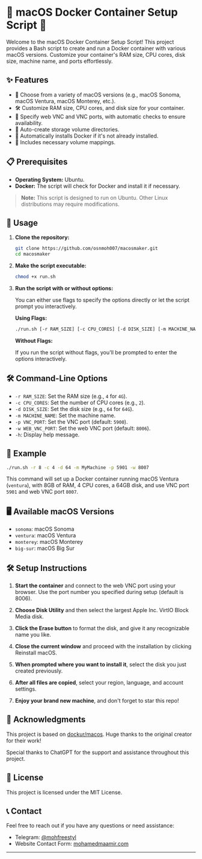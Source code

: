 
# 🍏 macOS Docker Container Setup Script 🚀

Welcome to the macOS Docker Container Setup Script! This project provides a Bash script to create and run a Docker container with various macOS versions. Customize your container's RAM size, CPU cores, disk size, machine name, and ports effortlessly.

## ✨ Features

- 🎨 Choose from a variety of macOS versions (e.g., macOS Sonoma, macOS Ventura, macOS Monterey, etc.).
- 🛠 Customize RAM size, CPU cores, and disk size for your container.
- 🔐 Specify web VNC and VNC ports, with automatic checks to ensure availability.
- 📂 Auto-create storage volume directories.
- 🐳 Automatically installs Docker if it's not already installed.
- 📁 Includes necessary volume mappings.

## 📋 Prerequisites

- **Operating System:** Ubuntu.
- **Docker:** The script will check for Docker and install it if necessary.
> **Note:** This script is designed to run on Ubuntu. Other Linux distributions may require modifications.

## 🏃 Usage

1. **Clone the repository:**

   ```bash
   git clone https://github.com/osnmoh007/macosmaker.git
   cd macosmaker
   ```

2. **Make the script executable:**

   ```bash
   chmod +x run.sh
   ```

3. **Run the script with or without options:**

   You can either use flags to specify the options directly or let the script prompt you interactively.

   **Using Flags:**

   ```bash
   ./run.sh [-r RAM_SIZE] [-c CPU_CORES] [-d DISK_SIZE] [-m MACHINE_NAME] [-p VNC_PORT] [-w WEB_VNC_PORT] [-h]
   ```

   **Without Flags:**

   If you run the script without flags, you'll be prompted to enter the options interactively.

## 🛠 Command-Line Options

- `-r RAM_SIZE`: Set the RAM size (e.g., `4` for `4G`).
- `-c CPU_CORES`: Set the number of CPU cores (e.g., `2`).
- `-d DISK_SIZE`: Set the disk size (e.g., `64` for `64G`).
- `-m MACHINE_NAME`: Set the machine name.
- `-p VNC_PORT`: Set the VNC port (default: `5900`).
- `-w WEB_VNC_PORT`: Set the web VNC port (default: `8006`).
- `-h`: Display help message.

## 📑 Example

```bash
./run.sh -r 8 -c 4 -d 64 -m MyMachine -p 5901 -w 8007
```

This command will set up a Docker container running macOS Ventura (`ventura`), with 8GB of RAM, 4 CPU cores, a 64GB disk, and use VNC port `5901` and web VNC port `8007`.

## 🖥 Available macOS Versions

- `sonoma`: macOS Sonoma
- `ventura`: macOS Ventura
- `monterey`: macOS Monterey
- `big-sur`: macOS Big Sur

## 🛠 Setup Instructions

1. **Start the container** and connect to the web VNC port using your browser. Use the port number you specified during setup (default is 8006).

2. **Choose Disk Utility** and then select the largest Apple Inc. VirtIO Block Media disk.

3. **Click the Erase button** to format the disk, and give it any recognizable name you like.

4. **Close the current window** and proceed with the installation by clicking Reinstall macOS.

5. **When prompted where you want to install it**, select the disk you just created previously.

6. **After all files are copied**, select your region, language, and account settings.

7. **Enjoy your brand new machine**, and don't forget to star this repo!

## 🙌 Acknowledgments

This project is based on [dockur/macos](https://github.com/dockur/macos.git). Huge thanks to the original creator for their work!

Special thanks to ChatGPT for the support and assistance throughout this project.

## 📄 License

This project is licensed under the MIT License.

## 📞 Contact

Feel free to reach out if you have any questions or need assistance:
- Telegram: [@mohfreestyl](https://t.me/mohfreestyl)
- Website Contact Form: [mohamedmaamir.com](https://mohamedmaamir.com)

---
